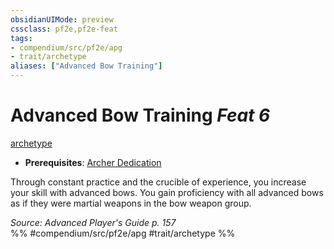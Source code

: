 ```yaml
---
obsidianUIMode: preview
cssclass: pf2e,pf2e-feat
tags:
- compendium/src/pf2e/apg
- trait/archetype
aliases: ["Advanced Bow Training"]
---
```

# Advanced Bow Training  *Feat 6*  
[archetype](archetype.md "Archetype Feat Trait")  

- **Prerequisites**: [Archer Dedication](archer-dedication-apg.md)

Through constant practice and the crucible of experience, you increase your skill with advanced bows. You gain proficiency with all advanced bows as if they were martial weapons in the bow weapon group.

*Source: Advanced Player's Guide p. 157*  
%% #compendium/src/pf2e/apg #trait/archetype %%